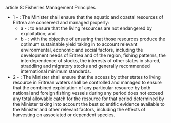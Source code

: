 article 8: Fisheries Management Principles

<ul>
			<li>1 - : The Minister shall ensure that the aquatic and coastal resources of Eritrea are conserved and managed properly:<ul>
						<li>a - : to ensure that the living resources are not endangered by exploitation; and<ul>
						</ul></li>						<li>b - : with the objective of ensuring that those resources produce the optimum sustainable yield taking in to account relevant environmental, economic and social factors, including the development needs of Eritrea and of the region, fishing patterns, the interdependence of stocks, the interests of other states in shared, straddling and migratory stocks and generally recommended international minimum standards.<ul>
						</ul></li>			</ul></li>			<li>2 - : The Minister shall ensure that the access by other states to living resource in Eritrean waters shall be controlled and managed to ensure that the combined exploitation of any particular resource by both national and foreign fishing vessels during any period does not exceed any total allowable catch for the resource for that period determined by the Minister taking into account the best scientific evidence available to the Minister and other relevant factors, including the effects of harvesting on associated or dependent species.<ul>
			</ul></li></ul>